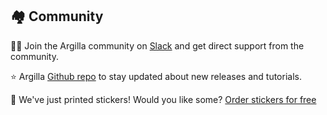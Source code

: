 ## 🏘️ Community

🙋‍♀️ Join the Argilla community on [Slack](https://join.slack.com/t/rubrixworkspace/shared_invite/zt-whigkyjn-a3IUJLD7gDbTZ0rKlvcJ5g) and get direct support from the community.


⭐ Argilla [Github repo](https://github.com/argilla-io/argilla) to stay updated about new releases and tutorials.


🎁 We've just printed stickers! Would you like some? [Order stickers for free](https://tally.so/r/nr5gg2)